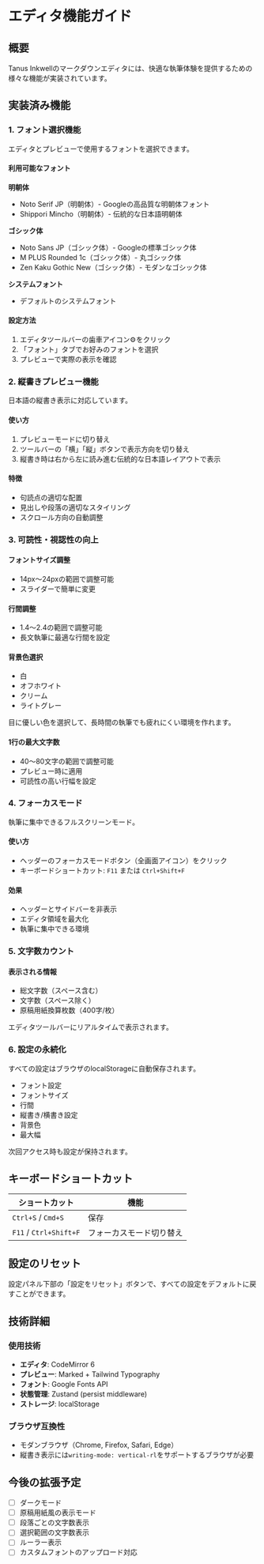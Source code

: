 # エディタ機能ガイド

## 概要
Tanus Inkwellのマークダウンエディタには、快適な執筆体験を提供するための様々な機能が実装されています。

## 実装済み機能

### 1. フォント選択機能

エディタとプレビューで使用するフォントを選択できます。

#### 利用可能なフォント

**明朝体**
- Noto Serif JP（明朝体）- Googleの高品質な明朝体フォント
- Shippori Mincho（明朝体）- 伝統的な日本語明朝体

**ゴシック体**
- Noto Sans JP（ゴシック体）- Googleの標準ゴシック体
- M PLUS Rounded 1c（ゴシック体）- 丸ゴシック体
- Zen Kaku Gothic New（ゴシック体）- モダンなゴシック体

**システムフォント**
- デフォルトのシステムフォント

#### 設定方法
1. エディタツールバーの歯車アイコン⚙をクリック
2. 「フォント」タブでお好みのフォントを選択
3. プレビューで実際の表示を確認

### 2. 縦書きプレビュー機能

日本語の縦書き表示に対応しています。

#### 使い方
1. プレビューモードに切り替え
2. ツールバーの「横」「縦」ボタンで表示方向を切り替え
3. 縦書き時は右から左に読み進む伝統的な日本語レイアウトで表示

#### 特徴
- 句読点の適切な配置
- 見出しや段落の適切なスタイリング
- スクロール方向の自動調整

### 3. 可読性・視認性の向上

#### フォントサイズ調整
- 14px〜24pxの範囲で調整可能
- スライダーで簡単に変更

#### 行間調整
- 1.4〜2.4の範囲で調整可能
- 長文執筆に最適な行間を設定

#### 背景色選択
- 白
- オフホワイト
- クリーム
- ライトグレー

目に優しい色を選択して、長時間の執筆でも疲れにくい環境を作れます。

#### 1行の最大文字数
- 40〜80文字の範囲で調整可能
- プレビュー時に適用
- 可読性の高い行幅を設定

### 4. フォーカスモード

執筆に集中できるフルスクリーンモード。

#### 使い方
- ヘッダーのフォーカスモードボタン（全画面アイコン）をクリック
- キーボードショートカット: `F11` または `Ctrl+Shift+F`

#### 効果
- ヘッダーとサイドバーを非表示
- エディタ領域を最大化
- 執筆に集中できる環境

### 5. 文字数カウント

#### 表示される情報
- 総文字数（スペース含む）
- 文字数（スペース除く）
- 原稿用紙換算枚数（400字/枚）

エディタツールバーにリアルタイムで表示されます。

### 6. 設定の永続化

すべての設定はブラウザのlocalStorageに自動保存されます。
- フォント設定
- フォントサイズ
- 行間
- 縦書き/横書き設定
- 背景色
- 最大幅

次回アクセス時も設定が保持されます。

## キーボードショートカット

| ショートカット | 機能 |
|------------|------|
| `Ctrl+S` / `Cmd+S` | 保存 |
| `F11` / `Ctrl+Shift+F` | フォーカスモード切り替え |

## 設定のリセット

設定パネル下部の「設定をリセット」ボタンで、すべての設定をデフォルトに戻すことができます。

## 技術詳細

### 使用技術
- **エディタ**: CodeMirror 6
- **プレビュー**: Marked + Tailwind Typography
- **フォント**: Google Fonts API
- **状態管理**: Zustand (persist middleware)
- **ストレージ**: localStorage

### ブラウザ互換性
- モダンブラウザ（Chrome, Firefox, Safari, Edge）
- 縦書き表示には`writing-mode: vertical-rl`をサポートするブラウザが必要

## 今後の拡張予定

- [ ] ダークモード
- [ ] 原稿用紙風の表示モード
- [ ] 段落ごとの文字数表示
- [ ] 選択範囲の文字数表示
- [ ] ルーラー表示
- [ ] カスタムフォントのアップロード対応
